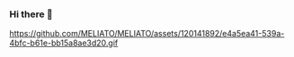 ### Hi there 👋



<!--
**MELIATO/MELIATO** is a ✨ _special_ ✨ repository because its `README.md` (this file) appears on your GitHub profile.

Here are some ideas to get you started:
-->

https://github.com/MELIATO/MELIATO/assets/120141892/e4a5ea41-539a-4bfc-b61e-bb15a8ae3d20.gif

